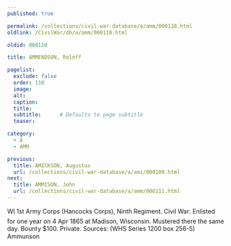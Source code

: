 ```yaml
---
published: true

permalink: /collections/civil-war-database/a/amm/000110.html
oldlink: /CivilWar/db/a/amm/000110.html

oldid: 000110

title: AMMENDSON, Roloff

pagelist:
  exclude: false
  order: 110
  image: 
  alt:
  caption:
  title:
  subtitle:      # Defaults to page subtitle
  teaser:

category: 
  - A 
  - AMM

previous:
  title: AMICKSON, Augustus
  url: /collections/civil-war-database/a/ami/000109.html  
next:
  title: AMMISON, John
  url: /collections/civil-war-database/a/amm/000111.html   
---
```

WI 1st Army Corps (Hancock&#146;s Corps), Ninth Regiment. Civil War: Enlisted for one year on 4 Apr 1865 at Madison, Wisconsin. Mustered there the same day. Bounty $100. Private. Sources: (WHS Series 1200 box 256-5) &#147;Ammunson&#148;